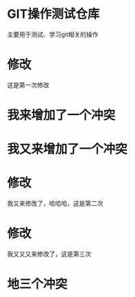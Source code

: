 # GIT操作测试仓库
主要用于测试、学习git相关的操作

# 修改
这是第一次修改

# 我来增加了一个冲突

# 我又来增加了一个冲突

# 修改
我又来修改了，哈哈哈，这是第二次

# 修改
我又又又来修改了，这是第三次

# 地三个冲突
